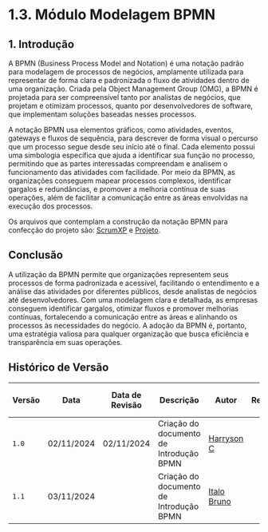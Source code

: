 # 1.3. Módulo Modelagem BPMN

## 1. Introdução

A BPMN (Business Process Model and Notation) é uma notação padrão para modelagem de processos de negócios, amplamente utilizada para representar de forma clara e padronizada o fluxo de atividades dentro de uma organização. Criada pela Object Management Group (OMG), a BPMN é projetada para ser compreensível tanto por analistas de negócios, que projetam e otimizam processos, quanto por desenvolvedores de software, que implementam soluções baseadas nesses processos.

A notação BPMN usa elementos gráficos, como atividades, eventos, gateways e fluxos de sequência, para descrever de forma visual o percurso que um processo segue desde seu início até o final. Cada elemento possui uma simbologia específica que ajuda a identificar sua função no processo, permitindo que as partes interessadas compreendam e analisem o funcionamento das atividades com facilidade. Por meio da BPMN, as organizações conseguem mapear processos complexos, identificar gargalos e redundâncias, e promover a melhoria contínua de suas operações, além de facilitar a comunicação entre as áreas envolvidas na execução dos processos.

Os arquivos que contemplam a construção da notação BPMN para confecção do projeto são: <a href="https://unbarqdsw2024-2.github.io/2024.2_G4_Esporte_Entrega_01/#/ModelagemBPMN/scrumxp" target="_self">ScrumXP</a> e <a href="https://unbarqdsw2024-2.github.io/2024.2_G4_Esporte_Entrega_01/#/ModelagemBPMN/projeto" target="_self">Projeto</a>.

## Conclusão

A utilização da BPMN permite que organizações representem seus processos de forma padronizada e acessível, facilitando o entendimento e a análise das atividades por diferentes públicos, desde analistas de negócios até desenvolvedores. Com uma modelagem clara e detalhada, as empresas conseguem identificar gargalos, otimizar fluxos e promover melhorias contínuas, fortalecendo a comunicação entre as áreas e alinhando os processos às necessidades do negócio. A adoção da BPMN é, portanto, uma estratégia valiosa para qualquer organização que busca eficiência e transparência em suas operações.

## Histórico de Versão

| Versão | Data    | Data de Revisão  | Descrição     | Autor    | Revisor    | Detalhes da revisão |
| ------ | ------- | ---------------- | ------------- | -------- | -----------| ------------------- |
| `1.0`    | 02/11/2024 | 02/11/2024               | Criação do documento de Introdução BPMN |[Harryson C](https://github.com/harry-cmartin) | | |
| `1.1`    | 03/11/2024 |                | Criação do documento de Introdução BPMN |[Italo Bruno](https://github.com/italobrunom) | | |